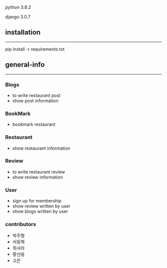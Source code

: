 python 3.8.2

django 3.0.7


## installation

---

pip install -r requirements.txt



## general-info

---

### Blogs

- to write restaurant post
- show post information

### BookMark

- bookmark restaurant

### Restaurant

- show restaurant information

### Review

- to write restaurant review
- show review information

### User

- sign up for membership
- show review written by user
- show blogs written by user

### contributors

- 박주형
- 서동혁
- 최사라
- 황선웅
- 고은
